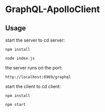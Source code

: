 # GraphQL-ApolloClient

## Usage

start the server to cd server:

```
npm install

node index.js
```
the server runs on the port:
```
http://localhost:6969/graphql
```

start the client to cd client:

```
npm install

npm start
```

